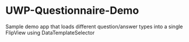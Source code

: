 # UWP-Questionnaire-Demo

Sample demo app that loads different question/answer types into a single FlipView using DataTemplateSelector
